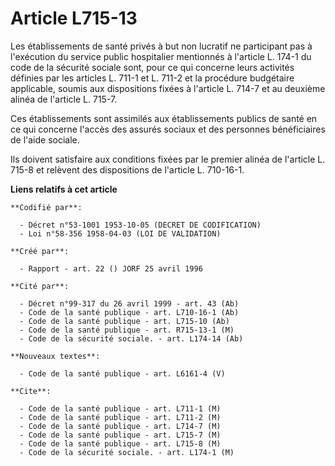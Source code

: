 # Article L715-13

Les établissements de santé privés à but non lucratif ne participant pas à l'exécution du service public hospitalier
mentionnés à l'article L. 174-1 du code de la sécurité sociale sont, pour ce qui concerne leurs activités définies par les
articles L. 711-1 et L. 711-2 et la procédure budgétaire applicable, soumis aux dispositions fixées à l'article L. 714-7 et
au deuxième alinéa de l'article L. 715-7.

Ces établissements sont assimilés aux établissements publics de santé en ce qui concerne l'accès des assurés sociaux et des
personnes bénéficiaires de l'aide sociale.

Ils doivent satisfaire aux conditions fixées par le premier alinéa de l'article L. 715-8 et relèvent des dispositions de
l'article L. 710-16-1.

**Liens relatifs à cet article**

	**Codifié par**:

	  - Décret n°53-1001 1953-10-05 (DECRET DE CODIFICATION)
	  - Loi n°58-356 1958-04-03 (LOI DE VALIDATION)

	**Créé par**:

	  - Rapport - art. 22 () JORF 25 avril 1996

	**Cité par**:

	  - Décret n°99-317 du 26 avril 1999 - art. 43 (Ab)
	  - Code de la santé publique - art. L710-16-1 (Ab)
	  - Code de la santé publique - art. L715-10 (Ab)
	  - Code de la santé publique - art. R715-13-1 (M)
	  - Code de la sécurité sociale. - art. L174-14 (Ab)

	**Nouveaux textes**:

	  - Code de la santé publique - art. L6161-4 (V)

	**Cite**:

	  - Code de la santé publique - art. L711-1 (M)
	  - Code de la santé publique - art. L711-2 (M)
	  - Code de la santé publique - art. L714-7 (M)
	  - Code de la santé publique - art. L715-7 (M)
	  - Code de la santé publique - art. L715-8 (M)
	  - Code de la sécurité sociale. - art. L174-1 (M)
